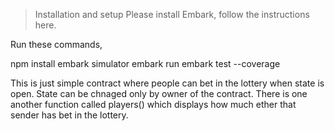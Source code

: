 
> Installation and setup
Please install Embark, follow the instructions here.

Run these commands,

npm install
embark simulator
embark run
embark test --coverage




This is just simple contract where people can bet in the lottery when state is open. State can be chnaged only by owner of the contract. There is one another function called players() which displays how much ether that sender has bet in the lottery. 
